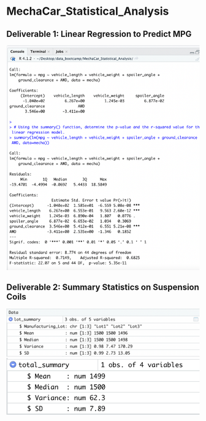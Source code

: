 # MechaCar_Statistical_Analysis

## Deliverable 1: Linear Regression to Predict MPG
![Devliverable1](/images/Deliverable1.png)

## Deliverable 2: Summary Statistics on Suspension Coils
![Devliverable2](/images/Deliverable2.png)
![Devliverable2_2](/images/Deliverable2_2.png)
